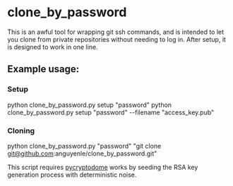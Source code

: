 # clone_by_password
This is an awful tool for wrapping git ssh commands, and is intended to let you clone from private repositories without needing to log in. After setup, it is designed to work in one line.

## Example usage:

### Setup

python clone_by_password.py setup "password"
python clone_by_password.py setup "password" --filename "access_key.pub"

### Cloning
python clone_by_password.py "password" "git clone git@github.com:anguyenle/clone_by_password.git"

This script requires [pycryptodome](https://pycryptodome.readthedocs.io/en/latest/) works by seeding the RSA key generation process with deterministic noise.
